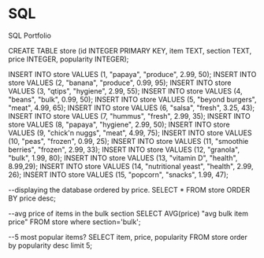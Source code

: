 # SQL
SQL Portfolio

CREATE TABLE store (id INTEGER PRIMARY KEY, item TEXT, section TEXT, price INTEGER, popularity INTEGER);

INSERT INTO store VALUES (1, "papaya", "produce", 2.99, 50);
INSERT INTO store VALUES (2, "banana", "produce", 0.99, 95);
INSERT INTO store VALUES (3, "qtips", "hygiene", 2.99, 55);
INSERT INTO store VALUES (4, "beans", "bulk", 0.99, 50);
INSERT INTO store VALUES (5, "beyond burgers", "meat", 4.99, 65);
INSERT INTO store VALUES (6, "salsa", "fresh", 3.25, 43);
INSERT INTO store VALUES (7, "hummus", "fresh", 2.99, 35);
INSERT INTO store VALUES (8, "papaya", "hygiene", 2.99, 50);
INSERT INTO store VALUES (9, "chick'n nuggs", "meat", 4.99, 75);
INSERT INTO store VALUES (10, "peas", "frozen", 0.99, 25);
INSERT INTO store VALUES (11, "smoothie berries", "frozen", 2.99, 33);
INSERT INTO store VALUES (12, "granola", "bulk", 1.99, 80);
INSERT INTO store VALUES (13, "vitamin D", "health", 8.99,29);
INSERT INTO store VALUES (14, "nutritional yeast", "health", 2.99, 26);
INSERT INTO store VALUES (15, "popcorn", "snacks", 1.99, 47);

--displaying the database ordered by price. 
SELECT * FROM store
ORDER BY price desc; 

--avg price of items in the bulk section
SELECT AVG(price) "avg bulk item price"
FROM store
where section='bulk'; 

--5 most popular items? 
SELECT item, price, popularity
FROM store
order by popularity desc
limit 5; 
